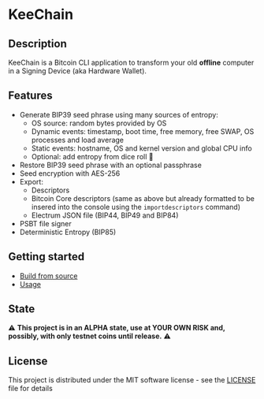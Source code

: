# KeeChain

## Description

KeeChain is a Bitcoin CLI application to transform your old **offline** computer in a Signing Device (aka Hardware Wallet).

## Features

* Generate BIP39 seed phrase using many sources of entropy:
    - OS source: random bytes provided by OS
    - Dynamic events: timestamp, boot time, free memory, free SWAP, OS processes and load average
    - Static events: hostname, OS and kernel version and global CPU info
    - Optional: add entropy from dice roll 🎲
* Restore BIP39 seed phrase with an optional passphrase
* Seed encryption with AES-256
* Export:
    - Descriptors
    - Bitcoin Core descriptors (same as above but already formatted to be insered into the console using the `importdescriptors` command)
    - Electrum JSON file (BIP44, BIP49 and BIP84)
* PSBT file signer
* Deterministic Entropy (BIP85)

## Getting started

* [Build from source](doc/build.md) 
* [Usage](doc/usage.md) 

## State

⚠️ **This project is in an ALPHA state, use at YOUR OWN RISK and, possibly, with only testnet coins until release.** ⚠️

## License

This project is distributed under the MIT software license - see the [LICENSE](LICENSE) file for details